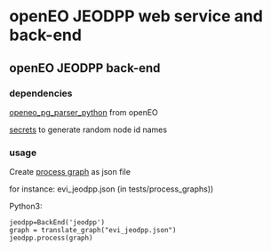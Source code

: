# openEO JEODPP web service and back-end

## openEO JEODPP back-end

### dependencies
[openeo_pg_parser_python](https://github.com/Open-EO/openeo-pg-parser-python)
from openEO

[secrets](https://docs.python.org/3/library/secrets.html)
to generate random node id names

### usage
Create [process graph](https://open-eo.github.io/openeo-api/processgraphs/)
as json file

for instance: evi_jeodpp.json (in tests/process_graphs))

Python3:
```
jeodpp=BackEnd('jeodpp')
graph = translate_graph("evi_jeodpp.json")
jeodpp.process(graph)
```

